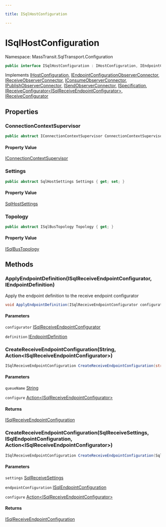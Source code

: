 ```yaml
---

title: ISqlHostConfiguration

---
```


# ISqlHostConfiguration

Namespace: MassTransit.SqlTransport.Configuration

```csharp
public interface ISqlHostConfiguration : IHostConfiguration, IEndpointConfigurationObserverConnector, IReceiveObserverConnector, IConsumeObserverConnector, IPublishObserverConnector, ISendObserverConnector, ISpecification, IReceiveConfigurator<ISqlReceiveEndpointConfigurator>, IReceiveConfigurator
```

Implements [IHostConfiguration](../masstransit-configuration/ihostconfiguration), [IEndpointConfigurationObserverConnector](../../masstransit-abstractions/masstransit/iendpointconfigurationobserverconnector), [IReceiveObserverConnector](../../masstransit-abstractions/masstransit/ireceiveobserverconnector), [IConsumeObserverConnector](../../masstransit-abstractions/masstransit/iconsumeobserverconnector), [IPublishObserverConnector](../../masstransit-abstractions/masstransit/ipublishobserverconnector), [ISendObserverConnector](../../masstransit-abstractions/masstransit/isendobserverconnector), [ISpecification](../../masstransit-abstractions/masstransit/ispecification), [IReceiveConfigurator\<ISqlReceiveEndpointConfigurator\>](../../masstransit-abstractions/masstransit/ireceiveconfigurator-1), [IReceiveConfigurator](../../masstransit-abstractions/masstransit/ireceiveconfigurator)

## Properties

### **ConnectionContextSupervisor**

```csharp
public abstract IConnectionContextSupervisor ConnectionContextSupervisor { get; }
```

#### Property Value

[IConnectionContextSupervisor](../masstransit-sqltransport/iconnectioncontextsupervisor)<br/>

### **Settings**

```csharp
public abstract SqlHostSettings Settings { get; set; }
```

#### Property Value

[SqlHostSettings](../masstransit/sqlhostsettings)<br/>

### **Topology**

```csharp
public abstract ISqlBusTopology Topology { get; }
```

#### Property Value

[ISqlBusTopology](../masstransit/isqlbustopology)<br/>

## Methods

### **ApplyEndpointDefinition(ISqlReceiveEndpointConfigurator, IEndpointDefinition)**

Apply the endpoint definition to the receive endpoint configurator

```csharp
void ApplyEndpointDefinition(ISqlReceiveEndpointConfigurator configurator, IEndpointDefinition definition)
```

#### Parameters

`configurator` [ISqlReceiveEndpointConfigurator](../masstransit/isqlreceiveendpointconfigurator)<br/>

`definition` [IEndpointDefinition](../../masstransit-abstractions/masstransit/iendpointdefinition)<br/>

### **CreateReceiveEndpointConfiguration(String, Action\<ISqlReceiveEndpointConfigurator\>)**

```csharp
ISqlReceiveEndpointConfiguration CreateReceiveEndpointConfiguration(string queueName, Action<ISqlReceiveEndpointConfigurator> configure)
```

#### Parameters

`queueName` [String](https://learn.microsoft.com/en-us/dotnet/api/system.string)<br/>

`configure` [Action\<ISqlReceiveEndpointConfigurator\>](https://learn.microsoft.com/en-us/dotnet/api/system.action-1)<br/>

#### Returns

[ISqlReceiveEndpointConfiguration](../masstransit-sqltransport-configuration/isqlreceiveendpointconfiguration)<br/>

### **CreateReceiveEndpointConfiguration(SqlReceiveSettings, ISqlEndpointConfiguration, Action\<ISqlReceiveEndpointConfigurator\>)**

```csharp
ISqlReceiveEndpointConfiguration CreateReceiveEndpointConfiguration(SqlReceiveSettings settings, ISqlEndpointConfiguration endpointConfiguration, Action<ISqlReceiveEndpointConfigurator> configure)
```

#### Parameters

`settings` [SqlReceiveSettings](../masstransit-sqltransport-configuration/sqlreceivesettings)<br/>

`endpointConfiguration` [ISqlEndpointConfiguration](../masstransit-sqltransport-configuration/isqlendpointconfiguration)<br/>

`configure` [Action\<ISqlReceiveEndpointConfigurator\>](https://learn.microsoft.com/en-us/dotnet/api/system.action-1)<br/>

#### Returns

[ISqlReceiveEndpointConfiguration](../masstransit-sqltransport-configuration/isqlreceiveendpointconfiguration)<br/>
